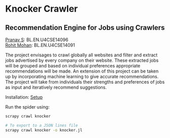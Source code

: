 # Knocker Crawler

## Recommendation Engine for Jobs using Crawlers

[Pranav S](https://github.com/pranavsriram8): BL.EN.U4CSE14096  
[Rohit Mohan](https://github.com/rohitmohan96): BL.EN.U4CSE14091

The project envisages to crawl globally all websites and filter and extract jobs advertised by every company on their website. These extracted jobs will be grouped and based on individual preferences appropriate recommendations will be made. An extension of this project can be taken up by incorporating machine learning to give accurate recommendations. The project will take from individuals their strengths and preferences of jobs as input and iteratively recommend suggestions. 

Installation: [Setup](https://github.com/rohitmohan96/knocker-crawler/wiki/Setup)

Run the spider using:

```bash
scrapy crawl knocker

# To export to a JSON lines file
scrapy crawl knocker -o knocker.jl
```
